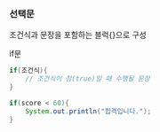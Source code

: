 ### 선택문

조건식과 문장을 포함하는 블럭{}으로 구성

if문

```java
if(조건식){
	// 조건식이 참(true)일 때 수행될 문장
}

if(score < 60){
	System.out.println("합격입니다.");
}
```

